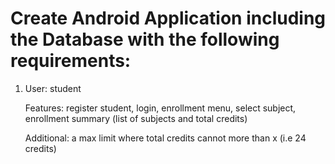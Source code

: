 <h1>
  Create Android Application including the Database with the following requirements:
</h1>
<ol>
  <li>
   <p>
     User: student
   </p> 
   <p>
     Features: register student, login, enrollment menu, select subject, enrollment summary (list of subjects and total credits)
   </p>
   <p>
     Additional: a max limit where total credits cannot more than x (i.e 24 credits)
   </p>
  </li>
</ol>
